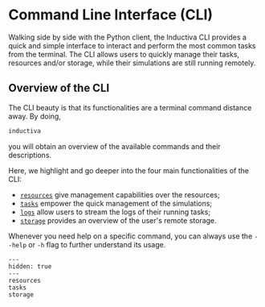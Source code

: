 # Command Line Interface (CLI)

Walking side by side with the Python client, the Inductiva CLI provides 
a quick and simple interface to interact and perform the most common tasks from
the terminal. The CLI allows users to quickly manage their tasks, resources and/or
storage, while their simulations are still running remotely.

## Overview of the CLI

The CLI beauty is that its functionalities are a terminal command distance away.
By doing,
```bash
inductiva
```

you will obtain an overview of the available commands and their descriptions.

Here, we highlight and go deeper into the four main functionalities of the CLI:
- [`resources`](./resources) give management capabilities over the resources;
- [`tasks`](./tasks#task-management) empower the quick management of the simulations;
- [`logs`](./tasks#streaming-logs-of-a-task) allow users to stream the logs of their running tasks;
- [`storage`](./storage) provides an overview of the user's remote storage.

Whenever you need help on a specific command, you can always use the `--help` or
`-h` flag to further understand its usage.

```{toctree}
---
hidden: true
---
resources
tasks
storage
```
